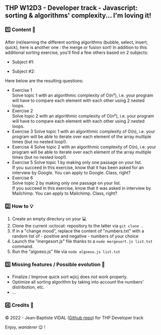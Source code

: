 ## THP W12D3 - Developer track - Javascript: sorting & algorithms' complexity... I'm loving it!

### :one: Content :scroll:

After (re)learning the different sorting algorithms (bubble, select, insert, quick), here is another one : the merge or fusion sort!
In addition to this additional sorting exercise, you'll find a few others based on 2 subjects:

- Subject #1:

- Subject #2:

Here below are the resulting questions:

- Exercise 1  
  Solve topic 1 with an algorithmic complexity of O(n²), i.e. your program will have to compare each element with each other using 2 nested loops.
- Exercise 2  
  Solve topic 2 with an algorithmic complexity of O(n²), i.e. your program will have to compare each element with each other using 2 nested loops.
- Exercise 3
  Solve topic 1 with an algorithmic complexity of O(n), i.e. your program will be able to iterate over each element of the array multiple times (but no nested loop!).
- Exercise 4
  Solve topic 2 with an algorithmic complexity of O(n), i.e. your program will be able to iterate over each element of the array multiple times (but no nested loop!).
- Exercise 5
  Solve topic 1 by making only one passage on your list.  
  If you succeed in this exercise, know that it has been asked for an interview by Google. You can apply to Google. Class, right?
- Exercise 6  
  Solve topic 2 by making only one passage on your list.  
  If you succeed in this exercise, know that it was asked in interview by Mailchimp. You can apply to Mailchimp. Class, right?

### :two: How to :bulb:

1. Create an empty directory on your :computer:
2. Clone the current :octocat: repository to the latter via `git clone .`
3. If in a "change mood", replace the content of "numbers.txt" with a random list of - positive and negative - numbers of your choice
4. Launch the "mergesort.js" file thanks to a `node mergesort.js list.txt` command.
5. Run the "algoexo.js" file via `node algoexo.js list.txt`

### :three: Missing features / Possible evolution :rocket:

- Finalize / Improve quick sort wjicj does not work properly.
- Optimize all sorting algorithm by taking into account the numbers' distribution, etc.
- ...

### :four: Credits :closed_lock_with_key:

&copy; 2022 - Jean-Baptiste VIDAL ([Github repo](https://github.com/GibbZ-78)) for THP Developer track

Enjoy, _wanderer_ :wink: !
